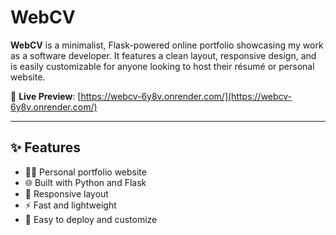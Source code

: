 # WebCV

**WebCV** is a minimalist, Flask-powered online portfolio showcasing my work as a software developer. It features a clean layout, responsive design, and is easily customizable for anyone looking to host their résumé or personal website.

🔗 **Live Preview**: [https://webcv-6y8v.onrender.com/](https://webcv-6y8v.onrender.com/)

---

## ✨ Features

- 🧑‍💻 Personal portfolio website
- 🌐 Built with Python and Flask
- 📱 Responsive layout
- ⚡ Fast and lightweight
- 🎯 Easy to deploy and customize
